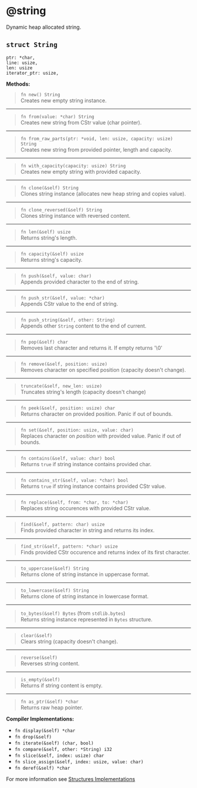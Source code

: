 # @string
Dynamic heap allocated string.

## `struct String`
```deen
ptr: *char,
line: usize,
len: usize
iterator_ptr: usize,
```

**Methods:**
> `fn new() String` <br/>
> Creates new empty string instance.
----
> `fn from(value: *char) String` <br/>
> Creates new string from CStr value (char pointer).
----
> `fn from_raw_parts(ptr: *void, len: usize, capacity: usize) String` <br/>
> Creates new string from provided pointer, length and capacity.
----
> `fn with_capacity(capacity: usize) String` <br/>
> Creates new empty string with provided capacity.
----
> `fn clone(&self) String` <br/>
> Clones string instance (allocates new heap string and copies value).
----
> `fn clone_reversed(&self) String` <br/>
> Clones string instance with reversed content.
----
> `fn len(&self) usize` <br/>
> Returns string's length.
----
> `fn capacity(&self) usize` <br/>
> Returns string's capacity.
----
> `fn push(&self, value: char)` <br/>
> Appends provided character to the end of string.
----
> `fn push_str(&self, value: *char)` <br/>
> Appends CStr value to the end of string.
----
> `fn push_string(&self, other: String)` <br/>
> Appends other `String` content to the end of current.
----
> `fn pop(&self) char` <br/>
> Removes last character and returns it. If empty returns '\0'
----
> `fn remove(&self, position: usize)` <br/>
> Removes character on specified position (capacity doesn't change).
----
> `truncate(&self, new_len: usize)` <br/>
> Truncates string's length (capacity doesn't change)
----
> `fn peek(&self, position: usize) char` <br/>
> Returns character on provided position. Panic if out of bounds.
----
> `fn set(&self, position: usize, value: char)` <br/>
> Replaces character on _position_ with provided value. Panic if out of bounds.
----
> `fn contains(&self, value: char) bool` <br/>
> Returns `true` if string instance contains provided char.
----
> `fn contains_str(&self, value: *char) bool` <br/>
> Returns `true` if string instance contains provided CStr value.
----
> `fn replace(&self, from: *char, to: *char)` <br/>
> Replaces string occurences with provided CStr value.
----
> `find(&self, pattern: char) usize` <br/>
> Finds provided character in string and returns its index.
----
> `find_str(&self, pattern: *char) usize` <br/>
> Finds provided CStr occurence and returns index of its first character.
----
> `to_uppercase(&self) String` <br/>
> Returns clone of string instance in uppercase format.
----
> `to_lowercase(&self) String` <br/>
> Returns clone of string instance in lowercase format.
----
> `to_bytes(&self) Bytes` (from `stdlib.bytes`) <br/>
> Returns string instance represented in `Bytes` structure.
----
> `clear(&self)` <br/>
> Clears string (capacity doesn't change).
----
> `reverse(&self)` <br/>
> Reverses string content.
----
> `is_empty(&self)` <br/>
> Returns if string content is empty.
----
> `fn as_ptr(&self) *char` <br/>
> Returns raw heap pointer.

**Compiler Implementations:**
- `fn display(&self) *char`
- `fn drop(&self)`
- `fn iterate(&self) (char, bool)`
- `fn compare(&self, other: *String) i32`
- `fn slice(&self, index: usize) char`
- `fn slice_assign(&self, index: usize, value: char)`
- `fn deref(&self) *char`

For more information see [Structures Implementations](/advanced/structures-implementations)
